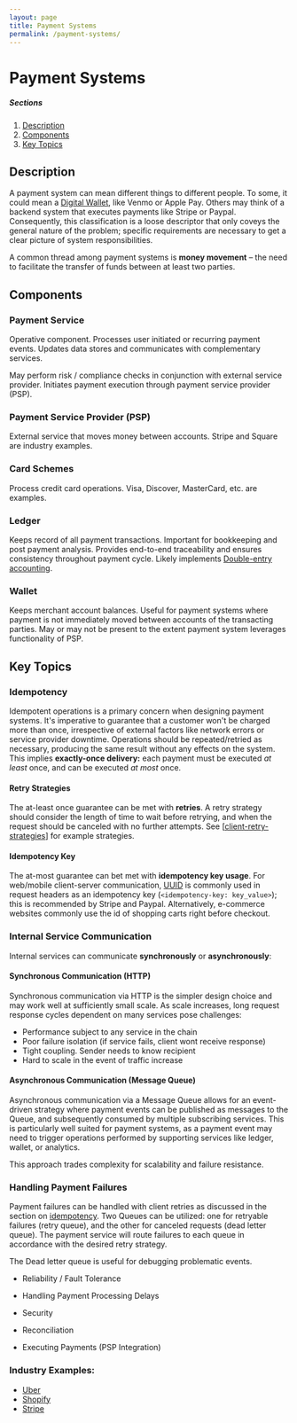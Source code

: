 ```yaml
---
layout: page
title: Payment Systems
permalink: /payment-systems/
---
```


# Payment Systems


##### Sections
1. [Description](#description)
2. [Components](#components)
3. [Key Topics](#key-topics)

## Description

A payment system can mean different things to different people. To some, it
could mean a [Digital
Wallet](https://www.investopedia.com/terms/d/digital-wallet.asp), like Venmo or
Apple Pay. Others may think of a backend system that executes payments like
Stripe or Paypal. Consequently, this classification is a loose descriptor
that only coveys the general nature of the problem; specific requirements are
necessary to get a clear picture of system responsibilities.

A common thread among payment systems is **money movement** – the need to
facilitate the transfer of funds between at least two parties.

## Components

### Payment Service

Operative component. Processes user initiated or recurring payment events.
Updates data stores and communicates with complementary services.

May perform risk / compliance checks in conjunction with external service
provider. Initiates payment execution through payment service provider (PSP).

### Payment Service Provider (PSP)

External service that moves money between accounts. Stripe and Square are
industry examples.

### Card Schemes

Process credit card operations. Visa, Discover, MasterCard, etc. are examples.

### Ledger

Keeps record of all payment transactions. Important for bookkeeping and post
payment analysis. Provides end-to-end traceability and ensures consistency
throughout payment cycle. Likely implements [Double-entry accounting](https://en.wikipedia.org/wiki/Double-entry_bookkeeping).

### Wallet

Keeps merchant account balances. Useful for payment systems where payment is not
immediately moved between accounts of the transacting parties. May or may not be
present to the extent payment system leverages functionality of PSP.

## Key Topics

### Idempotency

Idempotent operations is a primary concern when designing payment systems. It's
imperative to guarantee that a customer won't be charged more than once,
irrespective of external factors like network errors or service provider
downtime. Operations should be repeated/retried as necessary, producing the same
result without any effects on the system. This implies **exactly-once
delivery:** each payment must be executed _at least_ once, and can be executed
_at most_ once.

#### Retry Strategies

The at-least once guarantee can be met with **retries**. A retry strategy should
consider the length of time to wait before retrying, and when the request should
be canceled with no further attempts. See [[client-retry-strategies]] for
example strategies.

#### Idempotency Key

The at-most guarantee can bet met with **idempotency key usage**. For web/mobile client-server communication,
[UUID](https://en.wikipedia.org/wiki/Universally_unique_identifier) is commonly
used in request headers as an idempotency key (`<idempotency-key: key_value>`);
this is recommended by Stripe and Paypal. Alternatively, e-commerce websites
commonly use the id of shopping carts right before checkout.

### Internal Service Communication
Internal services can communicate **synchronously** or **asynchronously**:

#### Synchronous Communication (HTTP)

Synchronous communication via HTTP is the simpler design choice and may
work well at sufficiently small scale. As scale increases, long request response
cycles dependent on many services pose challenges:

- Performance subject to any service in the chain
- Poor failure isolation (if service fails, client wont receive response)
- Tight coupling. Sender needs to know recipient
- Hard to scale in the event of traffic increase

#### Asynchronous Communication (Message Queue)

Asynchronous communication via a Message Queue allows for an event-driven
strategy where payment events can be published as messages to the Queue, and
subsequently consumed by multiple subscribing services. This is particularly
well suited for payment systems, as a payment event may need to trigger
operations performed by supporting services like ledger, wallet, or analytics.

This approach trades complexity for scalability and failure resistance.

###  Handling Payment Failures

Payment failures can be handled with client retries as discussed in the section
on [idempotency](#retry-strategies). Two Queues can be utilized: one for
retryable failures (retry queue), and the other for canceled requests (dead
letter queue). The payment service will route failures to each queue in
accordance with the desired retry strategy.

The Dead letter queue is useful for debugging problematic events.

- Reliability / Fault Tolerance
- Handling Payment Processing Delays

- Security
- Reconciliation
- Executing Payments (PSP Integration)


### Industry Examples:
- [Uber](https://www.youtube.com/watch?v=5TD8m7w1xE0)
- [Shopify](https://help.shopify.com/en/manual/payments/shopify-payments)
- [Stripe](https://stripe.com/docs/api)


[//begin]: # "Autogenerated link references for markdown compatibility"
[client-retry-strategies]: client-retry-strategies "Client Retry Strategies"
[//end]: # "Autogenerated link references"